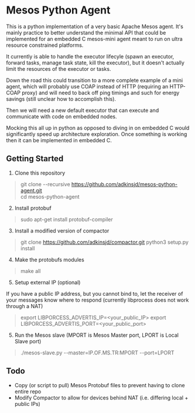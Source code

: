 # Mesos Python Agent

This is a python implementation of a very basic Apache Mesos agent. 
It's mainly practice to better understand the minimal API that could 
be implemented for an embedded C mesos-mini agent meant to run on ultra resource
constrained platforms. 

It currently is able to handle the executor lifecyle (spawn an executor, forward tasks,
manage task state, kill the executor), but it doesn't actually limit the resources
of the executor or tasks.

Down the road this could transition to a more complete example of a mini agent,
which will probably use COAP instead of HTTP (requiring an HTTP-COAP proxy) and
will need to back off ping timings and such for energy savings (still unclear how to accomplish this). 

Then we will need a new default executor that can execute and communicate with
code on embedded nodes.

Mocking this all up in python as opposed to diving in on embedded C would significantly
speed up architecture exploration. Once something is working then it can be implemented
in embedded C.

## Getting Started

1. Clone this repository

> git clone --recursive https://github.com/adkinsjd/mesos-python-agent.git  
> cd mesos-python-agent

2. Install protobuf

> sudo apt-get install protobuf-compiler

3. Install a modified version of compactor

> git clone https://github.com/adkinsjd/compactor.git
> python3 setup.py install

4. Make the protobufs modules

> make all

5. Setup external IP (optional)

If you have a public IP address, but you cannot bind to, let the receiver
of your messages know where to respond (currently libprocess does not work through a NAT)

> export LIBPORCESS_ADVERTIS_IP=<your_public_IP>
> export LIBPORCESS_ADVERTIS_PORT=<your_public_port>

5. Run the Mesos slave (MPORT is Mesos Master port, LPORT is Local Slave port)

> ./mesos-slave.py --master=IP.OF.MS.TR:MPORT --port=LPORT

## Todo

- Copy (or script to pull) Mesos Protobuf files to prevent having to clone entire repo
- Modify Compactor to allow for devices behind NAT (i.e. differing local + public IPs)

